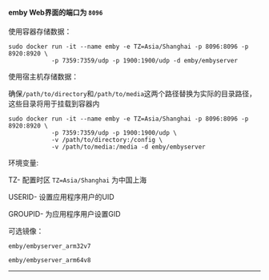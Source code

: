####  emby Web界面的端口为 `8096`

使用容器存储数据：

```  
sudo docker run -it --name emby -e TZ=Asia/Shanghai -p 8096:8096 -p 8920:8920 \
            -p 7359:7359/udp -p 1900:1900/udp -d emby/embyserver
```

              
              
              
              
使用宿主机存储数据：

确保`/path/to/directory`和`/path/to/media`这两个路径替换为实际的目录路径，这些目录将用于挂载到容器内

```
sudo docker run -it --name emby -e TZ=Asia/Shanghai -p 8096:8096 -p 8920:8920 \
            -p 7359:7359/udp -p 1900:1900/udp \
            -v /path/to/directory:/config \
            -v /path/to/media:/media -d emby/embyserver
```





环境变量:

TZ- 配置时区 `TZ=Asia/Shanghai` 为中国上海

USERID- 设置应用程序用户的UID

GROUPID- 为应用程序用户设置GID        

可选镜像：

`emby/embyserver_arm32v7`

`emby/embyserver_arm64v8`








---  
